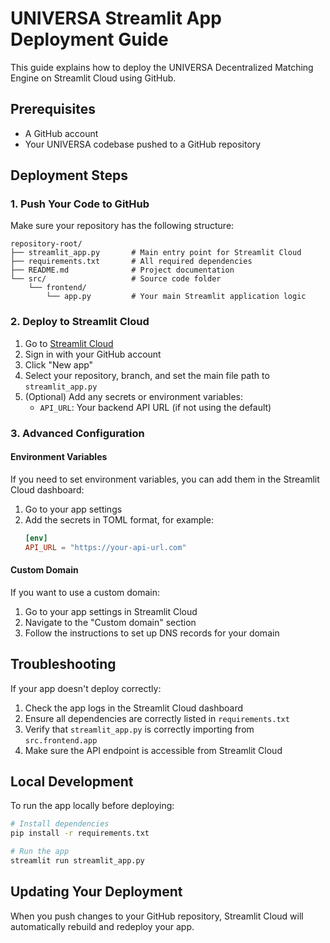 # UNIVERSA Streamlit App Deployment Guide

This guide explains how to deploy the UNIVERSA Decentralized Matching Engine on Streamlit Cloud using GitHub.

## Prerequisites

- A GitHub account
- Your UNIVERSA codebase pushed to a GitHub repository

## Deployment Steps

### 1. Push Your Code to GitHub

Make sure your repository has the following structure:
```
repository-root/
├── streamlit_app.py       # Main entry point for Streamlit Cloud
├── requirements.txt       # All required dependencies
├── README.md              # Project documentation
└── src/                   # Source code folder
    └── frontend/
        └── app.py         # Your main Streamlit application logic
```

### 2. Deploy to Streamlit Cloud

1. Go to [Streamlit Cloud](https://streamlit.io/cloud)
2. Sign in with your GitHub account
3. Click "New app"
4. Select your repository, branch, and set the main file path to `streamlit_app.py`
5. (Optional) Add any secrets or environment variables:
   - `API_URL`: Your backend API URL (if not using the default)

### 3. Advanced Configuration

#### Environment Variables

If you need to set environment variables, you can add them in the Streamlit Cloud dashboard:
1. Go to your app settings
2. Add the secrets in TOML format, for example:
   ```toml
   [env]
   API_URL = "https://your-api-url.com"
   ```

#### Custom Domain

If you want to use a custom domain:
1. Go to your app settings in Streamlit Cloud
2. Navigate to the "Custom domain" section
3. Follow the instructions to set up DNS records for your domain

## Troubleshooting

If your app doesn't deploy correctly:

1. Check the app logs in the Streamlit Cloud dashboard
2. Ensure all dependencies are correctly listed in `requirements.txt`
3. Verify that `streamlit_app.py` is correctly importing from `src.frontend.app`
4. Make sure the API endpoint is accessible from Streamlit Cloud

## Local Development

To run the app locally before deploying:

```bash
# Install dependencies
pip install -r requirements.txt

# Run the app
streamlit run streamlit_app.py
```

## Updating Your Deployment

When you push changes to your GitHub repository, Streamlit Cloud will automatically rebuild and redeploy your app. 